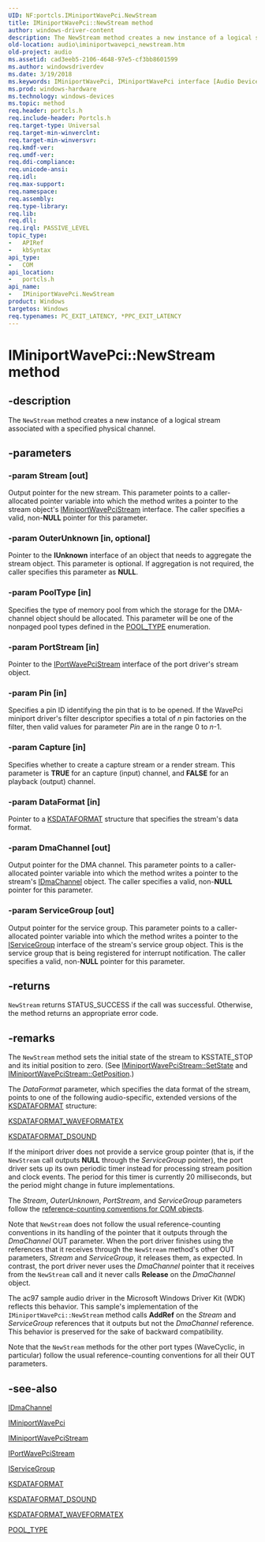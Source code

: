 ```yaml
---
UID: NF:portcls.IMiniportWavePci.NewStream
title: IMiniportWavePci::NewStream method
author: windows-driver-content
description: The NewStream method creates a new instance of a logical stream associated with a specified physical channel.
old-location: audio\iminiportwavepci_newstream.htm
old-project: audio
ms.assetid: cad3eeb5-2106-4648-97e5-cf3bb8601599
ms.author: windowsdriverdev
ms.date: 3/19/2018
ms.keywords: IMiniportWavePci, IMiniportWavePci interface [Audio Devices], NewStream method, IMiniportWavePci::NewStream, NewStream method [Audio Devices], NewStream method [Audio Devices], IMiniportWavePci interface, NewStream,IMiniportWavePci.NewStream, audio.iminiportwavepci_newstream, audmp-routines_cf0b0f93-033d-47f1-8e07-c0407e0a89f3.xml, portcls/IMiniportWavePci::NewStream
ms.prod: windows-hardware
ms.technology: windows-devices
ms.topic: method
req.header: portcls.h
req.include-header: Portcls.h
req.target-type: Universal
req.target-min-winverclnt: 
req.target-min-winversvr: 
req.kmdf-ver: 
req.umdf-ver: 
req.ddi-compliance: 
req.unicode-ansi: 
req.idl: 
req.max-support: 
req.namespace: 
req.assembly: 
req.type-library: 
req.lib: 
req.dll: 
req.irql: PASSIVE_LEVEL
topic_type:
-	APIRef
-	kbSyntax
api_type:
-	COM
api_location:
-	portcls.h
api_name:
-	IMiniportWavePci.NewStream
product: Windows
targetos: Windows
req.typenames: PC_EXIT_LATENCY, *PPC_EXIT_LATENCY
---
```


# IMiniportWavePci::NewStream method


## -description


The <code>NewStream</code> method creates a new instance of a logical stream associated with a specified physical channel.


## -parameters




### -param Stream [out]

Output pointer for the new stream. This parameter points to a caller-allocated pointer variable into which the method writes a pointer to the stream object's <a href="https://msdn.microsoft.com/library/windows/hardware/ff536725">IMiniportWavePciStream</a> interface. The caller specifies a valid, non-<b>NULL</b> pointer for this parameter.


### -param OuterUnknown [in, optional]

Pointer to the <b>IUnknown</b> interface of an object that needs to aggregate the stream object. This parameter is optional. If aggregation is not required, the caller specifies this parameter as <b>NULL</b>.


### -param PoolType [in]

Specifies the type of memory pool from which the storage for the DMA-channel object should be allocated. This parameter will be one of the nonpaged pool types defined in the <a href="https://msdn.microsoft.com/library/windows/hardware/ff559707">POOL_TYPE</a> enumeration.


### -param PortStream [in]

Pointer to the <a href="https://msdn.microsoft.com/library/windows/hardware/ff536907">IPortWavePciStream</a> interface of the port driver's stream object.


### -param Pin [in]

Specifies a pin ID identifying the pin that is to be opened. If the WavePci miniport driver's filter descriptor specifies a total of <i>n</i> pin factories on the filter, then valid values for parameter <i>Pin</i> are in the range 0 to <i>n</i>-1.


### -param Capture [in]

Specifies whether to create a capture stream or a render stream. This parameter is <b>TRUE</b> for an capture (input) channel, and <b>FALSE</b> for an playback (output) channel.


### -param DataFormat [in]

Pointer to a <a href="https://msdn.microsoft.com/library/windows/hardware/ff561656">KSDATAFORMAT</a> structure that specifies the stream's data format.


### -param DmaChannel [out]

Output pointer for the DMA channel. This parameter points to a caller-allocated pointer variable into which the method writes a pointer to the stream's <a href="https://msdn.microsoft.com/library/windows/hardware/ff536547">IDmaChannel</a> object. The caller specifies a valid, non-<b>NULL</b> pointer for this parameter.


### -param ServiceGroup [out]

Output pointer for the service group. This parameter points to a caller-allocated pointer variable into which the method writes a pointer to the <a href="https://msdn.microsoft.com/library/windows/hardware/ff536994">IServiceGroup</a> interface of the stream's service group object. This is the service group that is being registered for interrupt notification. The caller specifies a valid, non-<b>NULL</b> pointer for this parameter.


## -returns



<code>NewStream</code> returns STATUS_SUCCESS if the call was successful. Otherwise, the method returns an appropriate error code.




## -remarks



The <code>NewStream</code> method sets the initial state of the stream to KSSTATE_STOP and its initial position to zero. (See <a href="https://msdn.microsoft.com/library/windows/hardware/ff536733">IMiniportWavePciStream::SetState</a> and <a href="https://msdn.microsoft.com/library/windows/hardware/ff536727">IMiniportWavePciStream::GetPosition</a>.)

The <i>DataFormat</i> parameter, which specifies the data format of the stream, points to one of the following audio-specific, extended versions of the <a href="https://msdn.microsoft.com/library/windows/hardware/ff561656">KSDATAFORMAT</a> structure:


<a href="https://msdn.microsoft.com/library/windows/hardware/ff537095">KSDATAFORMAT_WAVEFORMATEX</a>



<a href="https://msdn.microsoft.com/library/windows/hardware/ff537094">KSDATAFORMAT_DSOUND</a>


If the miniport driver does not provide a service group pointer (that is, if the <code>NewStream</code> call outputs <b>NULL</b> through the <i>ServiceGroup</i> pointer), the port driver sets up its own periodic timer instead for processing stream position and clock events. The period for this timer is currently 20 milliseconds, but the period might change in future implementations.

The <i>Stream</i>, <i>OuterUnknown</i>, <i>PortStream</i>, and <i>ServiceGroup</i> parameters follow the <a href="https://msdn.microsoft.com/e6b19110-37e2-4d23-a528-6393c12ab650">reference-counting conventions for COM objects</a>.

Note that <code>NewStream</code> does not follow the usual reference-counting conventions in its handling of the pointer that it outputs through the <i>DmaChannel</i> OUT parameter. When the port driver finishes using the references that it receives through the <code>NewStream</code> method's other OUT parameters, <i>Stream</i> and <i>ServiceGroup</i>, it releases them, as expected. In contrast, the port driver never uses the <i>DmaChannel</i> pointer that it receives from the <code>NewStream</code> call and it never calls <b>Release</b> on the <i>DmaChannel</i> object.

The ac97 sample audio driver in the Microsoft Windows Driver Kit (WDK) reflects this behavior. This sample's implementation of the <code>IMiniportWavePci::NewStream</code> method calls <b>AddRef</b> on the <i>Stream</i> and <i>ServiceGroup</i> references that it outputs but not the <i>DmaChannel</i> reference. This behavior is preserved for the sake of backward compatibility.

Note that the <code>NewStream</code> methods for the other port types (WaveCyclic, in particular) follow the usual reference-counting conventions for all their OUT parameters. 




## -see-also




<a href="https://msdn.microsoft.com/library/windows/hardware/ff536547">IDmaChannel</a>



<a href="https://msdn.microsoft.com/library/windows/hardware/ff536724">IMiniportWavePci</a>



<a href="https://msdn.microsoft.com/library/windows/hardware/ff536725">IMiniportWavePciStream</a>



<a href="https://msdn.microsoft.com/library/windows/hardware/ff536907">IPortWavePciStream</a>



<a href="https://msdn.microsoft.com/library/windows/hardware/ff536994">IServiceGroup</a>



<a href="https://msdn.microsoft.com/library/windows/hardware/ff561656">KSDATAFORMAT</a>



<a href="https://msdn.microsoft.com/library/windows/hardware/ff537094">KSDATAFORMAT_DSOUND</a>



<a href="https://msdn.microsoft.com/library/windows/hardware/ff537095">KSDATAFORMAT_WAVEFORMATEX</a>



<a href="https://msdn.microsoft.com/library/windows/hardware/ff559707">POOL_TYPE</a>
 

 

